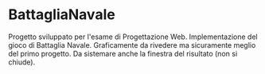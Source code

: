# BattagliaNavale
Progetto sviluppato per l'esame di Progettazione Web. Implementazione del gioco di Battaglia Navale. 
Graficamente da rivedere ma sicuramente meglio del primo progetto. Da sistemare anche la finestra del risultato (non si chiude).
